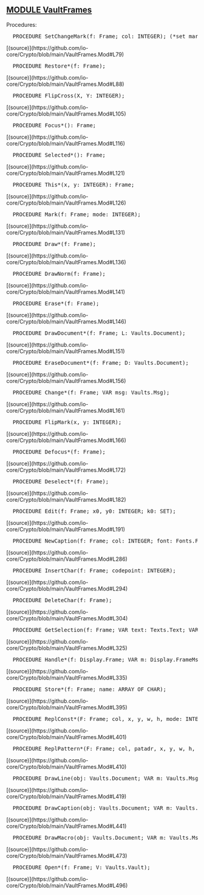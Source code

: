 
## [MODULE VaultFrames](https://github.com/io-core/Crypto/blob/main/VaultFrames.Mod)

Procedures:


<pre>  PROCEDURE SetChangeMark(f: Frame; col: INTEGER); (*set mark in corner of frame*)</pre> [(source)](https://github.com/io-core/Crypto/blob/main/VaultFrames.Mod#L79)


<pre>  PROCEDURE Restore*(f: Frame);</pre> [(source)](https://github.com/io-core/Crypto/blob/main/VaultFrames.Mod#L88)


<pre>  PROCEDURE FlipCross(X, Y: INTEGER);</pre> [(source)](https://github.com/io-core/Crypto/blob/main/VaultFrames.Mod#L105)


<pre>  PROCEDURE Focus*(): Frame;</pre> [(source)](https://github.com/io-core/Crypto/blob/main/VaultFrames.Mod#L116)


<pre>  PROCEDURE Selected*(): Frame;</pre> [(source)](https://github.com/io-core/Crypto/blob/main/VaultFrames.Mod#L121)


<pre>  PROCEDURE This*(x, y: INTEGER): Frame;</pre> [(source)](https://github.com/io-core/Crypto/blob/main/VaultFrames.Mod#L126)


<pre>  PROCEDURE Mark(f: Frame; mode: INTEGER);</pre> [(source)](https://github.com/io-core/Crypto/blob/main/VaultFrames.Mod#L131)


<pre>  PROCEDURE Draw*(f: Frame);</pre> [(source)](https://github.com/io-core/Crypto/blob/main/VaultFrames.Mod#L136)


<pre>  PROCEDURE DrawNorm(f: Frame);</pre> [(source)](https://github.com/io-core/Crypto/blob/main/VaultFrames.Mod#L141)


<pre>  PROCEDURE Erase*(f: Frame);</pre> [(source)](https://github.com/io-core/Crypto/blob/main/VaultFrames.Mod#L146)


<pre>  PROCEDURE DrawDocument*(f: Frame; L: Vaults.Document);</pre> [(source)](https://github.com/io-core/Crypto/blob/main/VaultFrames.Mod#L151)


<pre>  PROCEDURE EraseDocument*(f: Frame; D: Vaults.Document);</pre> [(source)](https://github.com/io-core/Crypto/blob/main/VaultFrames.Mod#L156)


<pre>  PROCEDURE Change*(f: Frame; VAR msg: Vaults.Msg);</pre> [(source)](https://github.com/io-core/Crypto/blob/main/VaultFrames.Mod#L161)


<pre>  PROCEDURE FlipMark(x, y: INTEGER);</pre> [(source)](https://github.com/io-core/Crypto/blob/main/VaultFrames.Mod#L166)


<pre>  PROCEDURE Defocus*(f: Frame);</pre> [(source)](https://github.com/io-core/Crypto/blob/main/VaultFrames.Mod#L172)


<pre>  PROCEDURE Deselect*(f: Frame);</pre> [(source)](https://github.com/io-core/Crypto/blob/main/VaultFrames.Mod#L182)


<pre>  PROCEDURE Edit(f: Frame; x0, y0: INTEGER; k0: SET);</pre> [(source)](https://github.com/io-core/Crypto/blob/main/VaultFrames.Mod#L191)


<pre>  PROCEDURE NewCaption(f: Frame; col: INTEGER; font: Fonts.Font);</pre> [(source)](https://github.com/io-core/Crypto/blob/main/VaultFrames.Mod#L286)


<pre>  PROCEDURE InsertChar(f: Frame; codepoint: INTEGER);</pre> [(source)](https://github.com/io-core/Crypto/blob/main/VaultFrames.Mod#L294)


<pre>  PROCEDURE DeleteChar(f: Frame);</pre> [(source)](https://github.com/io-core/Crypto/blob/main/VaultFrames.Mod#L304)


<pre>  PROCEDURE GetSelection(f: Frame; VAR text: Texts.Text; VAR beg, end: (*, time:*) LONGINT);</pre> [(source)](https://github.com/io-core/Crypto/blob/main/VaultFrames.Mod#L325)


<pre>  PROCEDURE Handle*(f: Display.Frame; VAR m: Display.FrameMsg);</pre> [(source)](https://github.com/io-core/Crypto/blob/main/VaultFrames.Mod#L335)


<pre>  PROCEDURE Store*(f: Frame; name: ARRAY OF CHAR);</pre> [(source)](https://github.com/io-core/Crypto/blob/main/VaultFrames.Mod#L395)


<pre>  PROCEDURE ReplConst*(F: Frame; col, x, y, w, h, mode: INTEGER);</pre> [(source)](https://github.com/io-core/Crypto/blob/main/VaultFrames.Mod#L401)


<pre>  PROCEDURE ReplPattern*(F: Frame; col, patadr, x, y, w, h, mode: INTEGER);</pre> [(source)](https://github.com/io-core/Crypto/blob/main/VaultFrames.Mod#L410)


<pre>  PROCEDURE DrawLine(obj: Vaults.Document; VAR m: Vaults.Msg);</pre> [(source)](https://github.com/io-core/Crypto/blob/main/VaultFrames.Mod#L419)


<pre>  PROCEDURE DrawCaption(obj: Vaults.Document; VAR m: Vaults.Msg);</pre> [(source)](https://github.com/io-core/Crypto/blob/main/VaultFrames.Mod#L441)


<pre>  PROCEDURE DrawMacro(obj: Vaults.Document; VAR m: Vaults.Msg);</pre> [(source)](https://github.com/io-core/Crypto/blob/main/VaultFrames.Mod#L473)


<pre>  PROCEDURE Open*(f: Frame; V: Vaults.Vault);</pre> [(source)](https://github.com/io-core/Crypto/blob/main/VaultFrames.Mod#L496)

